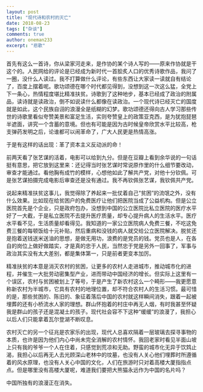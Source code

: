 ```yaml
---
layout: post
title: "现代诗和农村的灭亡"
date: 2018-08-23
tags: ["杂谈"]
comments: true
author: oneman233
excerpt: "悲歌"
---
```


首先有这么一首诗，你从梁家河走来，是作协的某个诗人写的——原来作协就是干这个的。人民网给的评论是已经成为新时代一首脍炙人口的优秀诗歌作品，我问了一圈，没什么人读过。我不打算做什么评论，有些东西让大家读一读就自有结论了，百度上摆着呢。歌功颂德在哪个时代都见得到，没想到这一次这么猛，全党上下一条心，热情程度堪比精准扶贫。诗歌到了这种地步，基本已经成了政治的附属品，读诗就是读政治，倒不如说读什么都像在读政治。一个现代诗已经灭亡的国度就是如此，这个民族自诩的浪漫全是纸糊的幻梦。歌功颂德还得向古人学习那些传世的诗歌里看似夸赞美景和富足生活，实则夸赞皇上的政策亚克西，是为犹抱琵琶半遮面，讲究一个含蓄的意境。但也有可能是因为古时候皇帝欣赏水平比较高，枪支弹药发明之后，论谁都可以闹革命了，广大人民更是热情高涨。

于是有这样的话出现：革了资本主义反动派的命！

前两天看了张艺谋的活着，电影可以给到九分。但是在豆瓣上看到余华说的一句话挺有意思，把它放到这里来：还记得当时张艺谋时常说原作里的什么细节要改动，审查才能通过。看他胸有成竹的模样，心想他如此了解共产党，对他十分钦佩。可是张艺谋拍摄完成电影后审查还是没有通过。我不再钦佩张艺谋，我钦佩共产党。

说起来精准扶贫这事儿，我觉得除了养起来一批仗着自己“贫困”的流氓之外，没有什么效果。比如现在给贫困户的免费医疗让他们把医院当成了公益机构。但是公立医院首先是个企业，只是政府包办，没想到中国的公立医院比私立医院的医疗水平好了一大截，于是私立医院不去提升医疗质量，却专心提升病人的生活水平。医疗水平看不见，生活质量却看得见。我知道的一家公立医院病人免费三餐，不吃这免费三餐的每顿饭给十元补贴，然后重病和没钱的病人就交给公立医院解决。脱贫还是抱着送钱送米送油的思想，是做无用功，浪费的是党员的钱。党员也是人，在各自的岗位上做好做踏实，才是真的忠于人民，当然忠于党是另外一回事了，军事与政治其实没有太大差别，都是集体第一，只是前者更变本加厉。

精准扶贫的本意是消灭农村的贫困，让更多的农村人走进城市，推动城市化的进程，并催生一大批劳动密集型产业，进而带动中国经济的增长。但实际上这里有一个误区，农村与贫困被划上了等号，于是产生了新农村这么一个畸形——我更愿意称新农村为半城市，它具有农村的地理位置，却不符合农村人的生活习惯。最可惜的是，那些贫困的、陈旧的、象征着落后中国的农村就这样瞬间消失，跟着一起被埋葬的还有小桥流水人家的理想。群山怀抱着的村庄中再无人烟，有时我甚至怀疑我是群山的孩子还是混凝土的孩子。现代社会容不下这种“缓缓”的浪漫了，我担心以后人们只能拿着瓦尔登湖不断叹息。

农村灭亡的另一个征兆是农家乐的出现，现代人总喜欢隔着一层玻璃去探寻事物的本质，也许是因为他们内心中尚未完全消解的农村情怀。我回老家时看见半面山坡上只有我的爷爷一个人在住着，只感觉到荒凉和无助。野蛮的城市化无异于饮鸩止渴，我担心以后再无人去光顾深山老林中的坟墓，也没有人关心他们埋葬时所遵循着的风水原理，也没有人关心中国的文化，人们在旅游时只对着高楼大厦指指点点。但是哪里没有高楼大厦呢，难道我们要把大熊猫永远作为中国的名片吗？

中国所独有的浪漫正在消失。